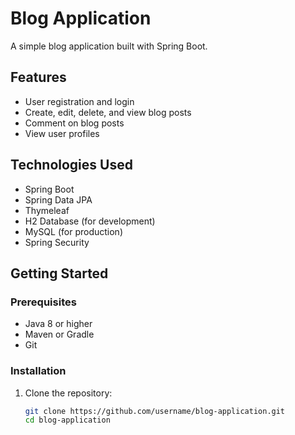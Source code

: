 # Blog Application

A simple blog application built with Spring Boot.

## Features

- User registration and login
- Create, edit, delete, and view blog posts
- Comment on blog posts
- View user profiles

## Technologies Used

- Spring Boot
- Spring Data JPA
- Thymeleaf
- H2 Database (for development)
- MySQL (for production)
- Spring Security

## Getting Started

### Prerequisites

- Java 8 or higher
- Maven or Gradle
- Git

### Installation

1. Clone the repository:
   ```sh
   git clone https://github.com/username/blog-application.git
   cd blog-application
